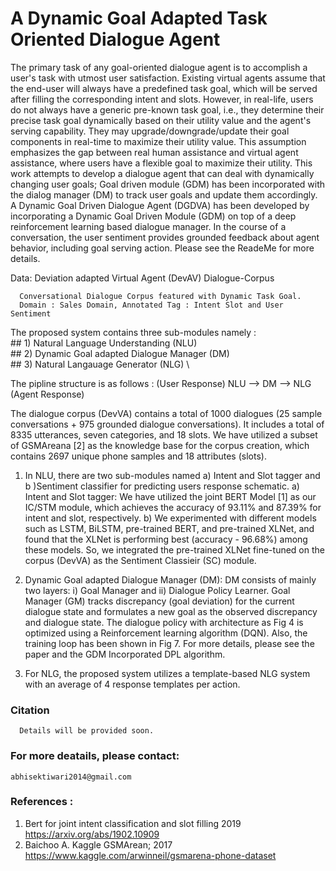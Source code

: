 
# A Dynamic Goal Adapted Task Oriented Dialogue Agent

The primary task of any goal-oriented dialogue agent is to accomplish a user's task with utmost user satisfaction. Existing virtual agents assume that the end-user will always have a predefined task goal, which will be served after filling the corresponding intent and slots. However, in real-life, users do not always have a generic pre-known task goal, i.e., they determine their precise task goal dynamically based on their utility value and the agent's serving capability. They may upgrade/downgrade/update their goal components in real-time to maximize their utility value. This assumption emphasizes the gap between real human assistance and virtual agent assistance, where users have a flexible goal to maximize their utility. This work attempts to develop a dialogue agent that can deal with dynamically changing user goals; Goal driven module (GDM) has been incorporated with the dialog manager (DM) to track user goals and update them accordingly. A Dynamic Goal Driven Dialogue Agent (DGDVA) has been developed by incorporating a Dynamic Goal Driven Module (GDM) on top of a deep reinforcement learning based dialogue manager. In the course of a conversation, the user sentiment provides grounded feedback about agent behavior, including goal serving action. Please see the ReadeMe for more details.

Data:  Deviation adapted Virtual Agent (DevAV) Dialogue-Corpus
    
      Conversational Dialogue Corpus featured with Dynamic Task Goal.  
      Domain : Sales Domain, Annotated Tag : Intent Slot and User Sentiment 



The proposed system contains three sub-modules namely : \
				  		## 1) Natural Language Understanding (NLU) \
                                                ## 2) Dynamic Goal adapted Dialogue Manager (DM) \
                                                ## 3) Natural Langauage Generator (NLG) \

The pipline structure is as follows : (User Response) NLU --> DM --> NLG (Agent Response)



The dialogue corpus (DevVA) contains a total of 1000 dialogues (25 sample conversations + 975 grounded dialogue conversations). It includes a total of 8335 utterances, seven categories, and 18 slots. We have utilized a subset of GSMAreana [2] as the knowledge base for the corpus creation, which contains 2697 unique phone samples and 18 attributes (slots).


1) In NLU, there are two sub-modules named a) Intent and Slot tagger and b )Sentiment classifier for predicting users response schematic.
     a) Intent and Slot tagger: We have utilized the joint BERT Model [1] as our IC/STM module, which achieves the accuracy of 93.11% and 87.39% for intent and slot, respectively.
    b) We experimented with different models such as LSTM, BiLSTM, pre-trained BERT, and pre-trained XLNet, and found that the XLNet is performing best (accuracy - 96.68%) among these models. So, we integrated the pre-trained XLNet fine-tuned on the corpus (DevVA) as the Sentiment Classieir (SC) module.

2) Dynamic Goal adapted Dialogue Manager (DM): DM consists of mainly two layers: i) Goal Manager and ii) Dialogue Policy Learner. Goal Manager (GM) tracks discrepancy (goal deviation) for the current dialogue state and formulates a new goal as the observed discrepancy and dialogue state. The dialogue policy with architecture as Fig 4 is optimized using a Reinforcement learning algorithm (DQN). Also, the training loop has been shown in Fig 7. For more details, please see the paper and the GDM Incorporated DPL algorithm.

3) For NLG, the proposed system utilizes a template-based NLG system with an average of 4 response templates per action.


### Citation 

      Details will be provided soon.

### For more deatails, please contact: 

    abhisektiwari2014@gmail.com
    
### References :

1. Bert for joint intent classification and slot filling 2019 https://arxiv.org/abs/1902.10909
2. Baichoo A. Kaggle GSMArean; 2017 https://www.kaggle.com/arwinneil/gsmarena-phone-dataset

